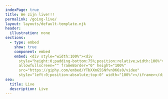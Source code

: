 ```yaml
---
indexPage: true
title: We zijn live!!!
permalink: /going-live/
layout: layouts/default-template.njk
header:
  illustration: none
sections:
  - type: embed
    show: true
    component: embed
    embed: <div style="width:100%"><div
      style="height:0;padding-bottom:75%;position:relative;width:100%"><iframe
      allowfullscreen="" frameBorder="0" height="100%"
      src="https://giphy.com/embed/YTbXXmG5SNfvn0K6s0/video"
      style="left:0;position:absolute;top:0" width="100%"></iframe></div></div>
seo:
  title: Live
  description: Live
---
```

